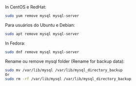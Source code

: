 In CentOS e RedHat:
```bash
sudo yum remove mysql mysql-server
```
 
Para usuários do Ubuntu e Debian:
```bash
sudo apt remove mysql mysql-server
```
 
In Fedora:
```bash
sudo dnf remove mysql mysql-server
```

Rename ou remove mysql folder (Rename for backup data):
```bash
sudo mv /var/lib/mysql /var/lib/mysql_directory_backup
Or
sudo rm -rf /var/lib/mysql /var/lib/mysql_directory_backup
```
